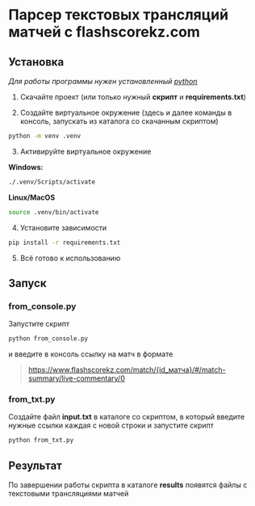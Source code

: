 # Парсер текстовых трансляций матчей с flashscorekz.com

## Установка

*Для работы программы нужен установленный [python](https://www.python.org/downloads/)*

1. Скачайте проект (или только нужный **скрипт** и **requirements.txt**)
  
3. Создайте виртуальное окружение (здесь и далее команды в консоль, запускать из каталога со скачанным скриптом)

```sh
python -m venv .venv
```

3. Активируйте виртуальное окружение

**Windows:**

```sh
./.venv/Scripts/activate
```

**Linux/MacOS**

```sh
source .venv/bin/activate
```

4. Установите зависимости

```sh
pip install -r requirements.txt
```

5. Всё готово к использованию

## Запуск

### from_console.py

Запустите скрипт

```sh
python from_console.py
```

и введите в консоль ссылку на матч в формате

> https://www.flashscorekz.com/match/{id_матча}/#/match-summary/live-commentary/0

### from_txt.py

Создайте файл **input.txt** в каталоге со скриптом, в который введите нужные ссылки каждая с новой строки и запустите скрипт

```sh
python from_txt.py
```

## Результат

По завершении работы скрипта в каталоге **results** появятся файлы с текстовыми трансляциями матчей

